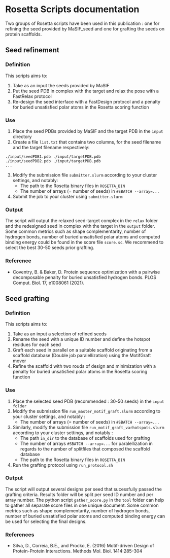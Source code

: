 # Rosetta Scripts documentation
Two groups of Rosetta scripts have been used in this publication : one for refining the seed provided by MaSIF_seed and one for grafting the seeds on protein scaffolds.
## Seed refinement
### Definition
This scripts aims to:
1) Take as an input the seeds provided by MaSIF
2) Put the seed PDB in complex with the target and relax the pose with a FastRelax protocol
3) Re-design the seed interface with a FastDesign protocol and a penalty for buried unsatisfied polar atoms in the Rosetta scoring function
### Use
1) Place the seed PDBs provided by MaSIF and the target PDB in the `input` directory
2) Create a file `list.txt` that contains two columns, for the seed filename and the target filename respectively:
```
./input/seedPDB1.pdb ./input/targetPDB.pdb
./input/seedPDB2.pdb ./input/targetPDB.pdb
...
```
3) Modify the submission file `submitter.slurm` according to your cluster settings, and notably:
   * The path to the Rosetta binary files in `ROSETTA_BIN`
   * The number of arrays (= number of seeds) in `#SBATCH --array=...`
4) Submit the job to your cluster using `submitter.slurm`
### Output
The script will output the relaxed seed-target complex in the `relax` folder and the redesigned seed in complex with the target in the `output` folder. Some common metrics such as shape complementarity, number of hydrogen bonds, number of buried unsatisfied polar atoms and computed binding energy could be found in the score file `score.sc`. We recommend to select the best 30-50 seeds prior grafting. 
### Reference
   * Coventry, B. & Baker, D. Protein sequence optimization with a pairwise decomposable penalty for buried unsatisfied hydrogen bonds. PLOS Comput. Biol. 17, e1008061 (2021).

## Seed grafting
### Definition 
This scripts aims to:
1) Take as an input a selection of refined seeds
2) Rename the seed with a unique ID number and define the hotspot residues for each seed
3) Graft each seed in parallel on a suitable scaffold originating from a scaffold database (Double job paralellization) using the MotifGraft mover
4) Refine the scaffold with two rouds of design and minimization with a penalty for buried unsatisfied polar atoms in the Rosetta scoring function
### Use
1) Place the selected seed PDB (recommended : 30-50 seeds) in the `input folder`
2) Modify the submission file `run_master_motif_graft.slurm` according to your cluster settings, and notably :
   * The number of arrays (= number of seeds) in `#SBATCH --array=...`
3) Similarly, modify the submission file `run_motif_graft_varhotspots.slurm` according to your cluster settings, and notably :
   * The path `in_dir` to the database of scaffolds used for grafting
   * The number of arrays `#SBATCH --array=...` for paralellization in regards to the number of splitfiles that composed the scaffold database
   * The path to the Rosetta binary files in `ROSETTA_BIN`
4) Run the grafting protocol using `run_protocol.sh`
### Output
The script will output several designs per seed that sucessfully passed the grafting criteria. Results folder will be split per seed ID number and per array number. The python script `gather_score.py` in the `tool` folder can help to gather all separate score files in one unique document. Some common metrics such as shape complementarity, number of hydrogen bonds, number of buried unsatisfied polar atoms and computed binding energy can be used for selecting the final designs. 
### References
   * Silva, D., Correia, B.E., and Procko, E. (2016) Motif-driven Design of Protein-Protein Interactions. Methods Mol. Biol. 1414:285-304

